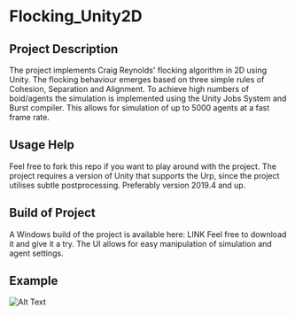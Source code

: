 # Flocking_Unity2D
## Project Description
The project implements Craig Reynolds' flocking algorithm in 2D using Unity. The flocking behaviour emerges based on three simple rules of Cohesion, Separation and Alignment. To achieve high numbers of boid/agents the simulation is implemented using the Unity Jobs System and Burst compiler. This allows for simulation of up to 5000 agents at a fast frame rate.

## Usage Help
Feel free to fork this repo if you want to play around with the project. The project requires a version of Unity that supports the Urp, since the project utilises subtle postprocessing. Preferably version 2019.4 and up.

## Build of Project
A Windows build of the project is available here: LINK
Feel free to download it and give it a try. The UI allows for easy manipulation of simulation and agent settings.


## Example
![Alt Text](Gifs/Flocking5000Boids.gif)
